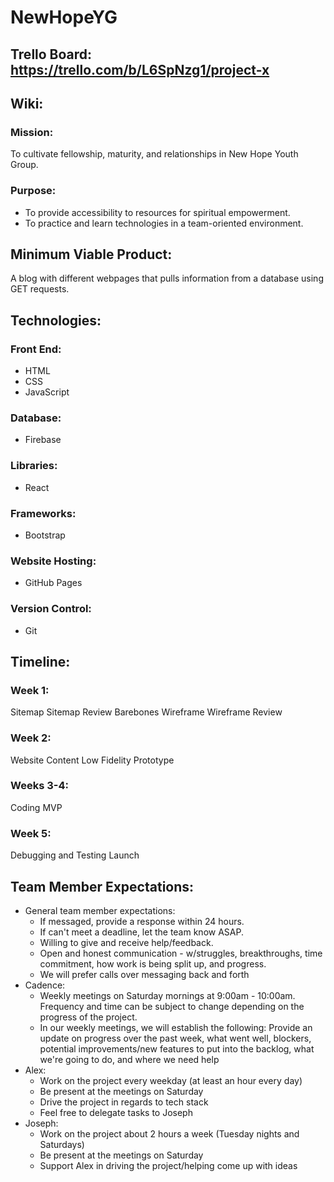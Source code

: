 # NewHopeYG

## Trello Board: https://trello.com/b/L6SpNzg1/project-x

## Wiki:

### Mission: 
To cultivate fellowship, maturity, and relationships in New Hope Youth Group.

### Purpose:
* To provide accessibility to resources for spiritual empowerment.
* To practice and learn technologies in a team-oriented environment.

## Minimum Viable Product:
A blog with different webpages that pulls information from a database using GET requests.

## Technologies:

### Front End: 
* HTML
* CSS
* JavaScript

### Database:
* Firebase

### Libraries: 
* React

### Frameworks: 
* Bootstrap

### Website Hosting:
* GitHub Pages

### Version Control:
* Git

## Timeline: 

### Week 1:
Sitemap 
Sitemap Review
Barebones Wireframe
Wireframe Review

### Week 2:
Website Content
Low Fidelity Prototype

### Weeks 3-4:
Coding MVP

### Week 5:
Debugging and Testing
Launch


## Team Member Expectations:
* General team member expectations:
    * If messaged, provide a response within 24 hours.
    * If can't meet a deadline, let the team know ASAP.
    * Willing to give and receive help/feedback.
    * Open and honest communication - w/struggles, breakthroughs, time commitment, how work is being split up, and progress.
    * We will prefer calls over messaging back and forth
* Cadence:
    * Weekly meetings on Saturday mornings at 9:00am - 10:00am. Frequency and time can be subject to change depending on the progress of the project. 
    * In our weekly meetings, we will establish the following: Provide an update on progress over the past week, what went well, blockers, potential improvements/new features to put into the backlog, what we're going to do, and where we need help
* Alex:
    * Work on the project every weekday (at least an hour every day)
    * Be present at the meetings on Saturday
    * Drive the project in regards to tech stack
    * Feel free to delegate tasks to Joseph
* Joseph:
    * Work on the project about 2 hours a week (Tuesday nights and Saturdays)
    * Be present at the meetings on Saturday
    * Support Alex in driving the project/helping come up with ideas
